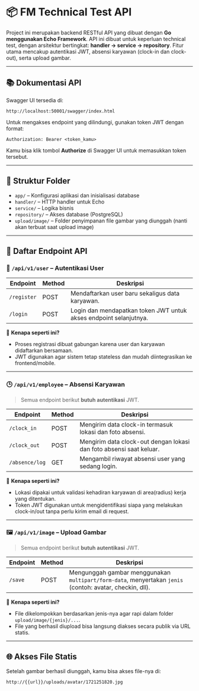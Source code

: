 # 📦 FM Technical Test API

Project ini merupakan backend RESTful API yang dibuat dengan **Go menggunakan Echo Framework**. API ini dibuat untuk keperluan technical test, dengan arsitektur bertingkat: **handler → service → repository**. 
Fitur utama mencakup autentikasi JWT, absensi karyawan (clock-in dan clock-out), serta upload gambar.

---

## 📚 Dokumentasi API

Swagger UI tersedia di: 

`` http://localhost:50001/swagger/index.html ``


Untuk mengakses endpoint yang dilindungi, gunakan token JWT dengan format:

``Authorization: Bearer <token_kamu>``


Kamu bisa klik tombol **Authorize** di Swagger UI untuk memasukkan token tersebut.

---

## 📁 Struktur Folder

- `app/` – Konfigurasi aplikasi dan inisialisasi database
- `handler/` – HTTP handler untuk Echo
- `service/` – Logika bisnis
- `repository/` – Akses database (PostgreSQL)
- `upload/image/` – Folder penyimpanan file gambar yang diunggah (nanti akan terbuat saat upload image)

---

## 🧭 Daftar Endpoint API

### 🔐 `/api/v1/user` – Autentikasi User

| Endpoint | Method | Deskripsi |
|----------|--------|-----------|
| `/register` | POST | Mendaftarkan user baru sekaligus data karyawan. |
| `/login`    | POST | Login dan mendapatkan token JWT untuk akses endpoint selanjutnya. |

📌 **Kenapa seperti ini?**
- Proses registrasi dibuat gabungan karena user dan karyawan didaftarkan bersamaan.
- JWT digunakan agar sistem tetap stateless dan mudah diintegrasikan ke frontend/mobile.

---

### 🕒 `/api/v1/employee` – Absensi Karyawan

> Semua endpoint berikut **butuh autentikasi** JWT.

| Endpoint | Method | Deskripsi                                                |
|----------|--------|----------------------------------------------------------|
| `/clock_in`  | POST | Mengirim data clock-in termasuk lokasi dan foto absensi. |
| `/clock_out` | POST | Mengirim data clock-out dengan lokasi dan foto absensi saat keluar.      |
| `/absence/log` | GET | Mengambil riwayat absensi user yang sedang login.        |

📌 **Kenapa seperti ini?**
- Lokasi dipakai untuk validasi kehadiran karyawan di area(radius) kerja yang ditentukan.
- Token JWT digunakan untuk mengidentifikasi siapa yang melakukan clock-in/out tanpa perlu kirim email di request.

---

### 🖼 `/api/v1/image` – Upload Gambar

> Semua endpoint berikut **butuh autentikasi** JWT.

| Endpoint | Method | Deskripsi |
|----------|--------|-----------|
| `/save` | POST | Mengunggah gambar menggunakan `multipart/form-data`, menyertakan `jenis` (contoh: avatar, checkin, dll). |

📌 **Kenapa seperti ini?**
- File dikelompokkan berdasarkan jenis-nya agar rapi dalam folder `upload/image/{jenis}/...`.
- File yang berhasil diupload bisa langsung diakses secara publik via URL statis.

---

## 🌐 Akses File Statis

Setelah gambar berhasil diunggah, kamu bisa akses file-nya di:

`` http://{{url}}/uploads/avatar/1721251820.jpg ``
